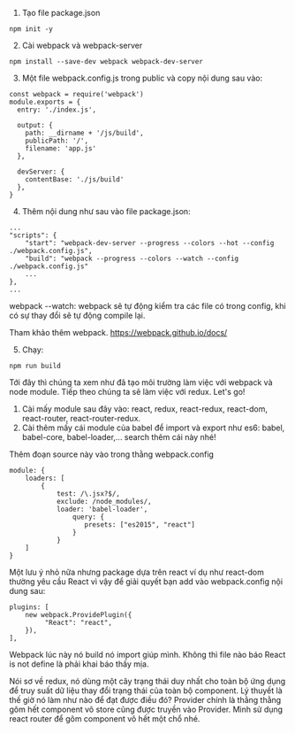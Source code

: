 1. Tạo file package.json

`npm init -y`

2. Cài webpack và webpack-server

`npm install --save-dev webpack webpack-dev-server`

3. Một file webpack.config.js trong public và copy nội dung sau vào:

```
const webpack = require('webpack')
module.exports = {
  entry: './index.js',

  output: {
    path: __dirname + '/js/build',
    publicPath: '/',
    filename: 'app.js'
  },

  devServer: {
    contentBase: './js/build'
  },
}
```

4. Thêm nội dung như sau vào file package.json: 

```
...
"scripts": {
    "start": "webpack-dev-server --progress --colors --hot --config ./webpack.config.js",
    "build": "webpack --progress --colors --watch --config ./webpack.config.js"
    ...
},
...
```
webpack --watch: webpack sẽ tự động kiểm tra các file có trong config, khi có sự thay đổi sẽ tự động compile lại.

Tham khảo thêm webpack.
https://webpack.github.io/docs/

5. Chạy:

`npm run build`


Tới đây thì chúng ta xem như đã tạo môi trường làm việc với webpack và node module. Tiếp theo chúng ta sẽ làm việc với redux. Let's go!

1. Cài mấy module sau đây vào: react, redux, react-redux, react-dom, react-router, react-router-redux.
2. Cài thêm mấy cái module của babel để import và export như es6: babel, babel-core, babel-loader,... search thêm cái này nhé!

Thêm đoạn source này vào trong thằng webpack.config 
```
module: {
	loaders: [
		{
			test: /\.jsx?$/,
			exclude: /node_modules/,
			loader: 'babel-loader',
		        query: {
		           presets: ["es2015", "react"]
		        }
	    	}
	]
}
```
Một lưu ý nhỏ nữa nhưng package dựa trên react ví dụ như react-dom thường yêu cầu React vì vậy để giải quyết bạn add vào webpack.config nội dung sau:
```
plugins: [
    new webpack.ProvidePlugin({
         "React": "react",
    }),
],
```
Webpack lúc này nó build nó import giúp mình. Không thì file nào báo React is not define là phải khai báo thấy mịa.

Nói sơ về redux, nó dùng một cây trạng thái duy nhất cho toàn bộ ứng dụng để truy suất dữ liệu thay đổi trạng thái của toàn bộ component. Lý thuyết là thế giờ nó làm như nào để đạt được điều đó? Provider chính là thằng thằng gôm hết component vô store cũng được truyền vào Provider. Mình sử dụng react router để gôm component vô hết một chổ nhé.
